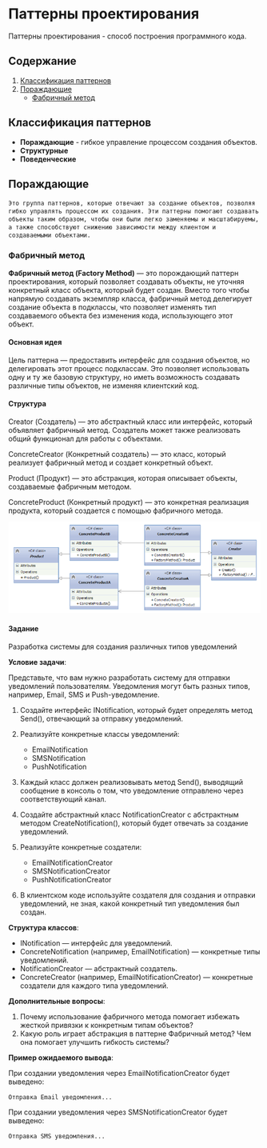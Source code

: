 # Паттерны проектирования

Паттерны проектирования - способ построения программного кода.

## Cодержание

1. [Классификация паттернов](#классификация-паттернов)
2. [Пораждающие](#пораждающие)
    - [Фабричный метод](#фабричный-метод)


## Классификация паттернов

- __Пораждающие__ - гибкое управление процессом создания объектов.
- __Структурные__
- __Поведенческие__

## Пораждающие

```
Это группа паттернов, которые отвечают за создание объектов, позволяя гибко управлять процессом их создания. Эти паттерны помогают создавать объекты таким образом, чтобы они были легко заменяемы и масштабируемы, а также способствуют снижению зависимости между клиентом и создаваемыми объектами.
```
### Фабричный метод

__Фабричный метод (Factory Method)__ — это порождающий паттерн проектирования, который позволяет создавать объекты, не уточняя конкретный класс объекта, который будет создан. Вместо того чтобы напрямую создавать экземпляр класса, фабричный метод делегирует создание объекта в подклассы, что позволяет изменять тип создаваемого объекта без изменения кода, использующего этот объект.


#### Основная идея

Цель паттерна — предоставить интерфейс для создания объектов, но делегировать этот процесс подклассам. Это позволяет использовать одну и ту же базовую структуру, но иметь возможность создавать различные типы объектов, не изменяя клиентский код.

#### Структура

Creator (Создатель) — это абстрактный класс или интерфейс, который объявляет фабричный метод. Создатель может также реализовать общий функционал для работы с объектами.

ConcreteCreator (Конкретный создатель) — это класс, который реализует фабричный метод и создает конкретный объект.

Product (Продукт) — это абстракция, которая описывает объекты, создаваемые фабричным методом.

ConcreteProduct (Конкретный продукт) — это конкретная реализация продукта, который создается с помощью фабричного метода.

![FactoryMethodDiagram](image/factorymethod.png)

#### Задание

Разработка системы для создания различных типов уведомлений

__Условие задачи__: 

Представьте, что вам нужно разработать систему для отправки уведомлений пользователям. Уведомления могут быть разных типов, например, Email, SMS и Push-уведомление.

1. Создайте интерфейс INotification, который будет определять метод Send(), отвечающий за отправку уведомлений.

2. Реализуйте конкретные классы уведомлений:
    - EmailNotification
    - SMSNotification
    - PushNotification

3. Каждый класс должен реализовывать метод Send(), выводящий сообщение в консоль о том, что уведомление отправлено через соответствующий канал.

4. Создайте абстрактный класс NotificationCreator с абстрактным методом CreateNotification(), который будет отвечать за создание уведомлений.

5. Реализуйте конкретные создатели:
    - EmailNotificationCreator
    - SMSNotificationCreator
    - PushNotificationCreator

6. В клиентском коде используйте создателя для создания и отправки уведомлений, не зная, какой конкретный тип уведомления был создан.

__Структура классов__:

- INotification — интерфейс для уведомлений.
- ConcreteNotification (например, EmailNotification) — конкретные типы уведомлений.
- NotificationCreator — абстрактный создатель.
- ConcreteCreator (например, EmailNotificationCreator) — конкретные создатели для каждого типа уведомлений.

__Дополнительные вопросы__:

1. Почему использование фабричного метода помогает избежать жесткой привязки к конкретным типам объектов?
2. Какую роль играет абстракция в паттерне Фабричный метод? Чем она помогает улучшить гибкость системы?

__Пример ожидаемого вывода__:

При создании уведомления через EmailNotificationCreator будет выведено:

```
Отправка Email уведомления...
```

При создании уведомления через SMSNotificationCreator будет выведено:

```
Отправка SMS уведомления...
```